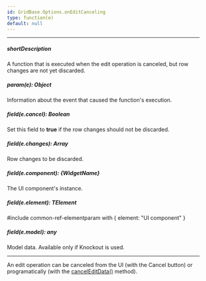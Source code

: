 ```yaml
---
id: GridBase.Options.onEditCanceling
type: function(e)
default: null
---
```

---
##### shortDescription
A function that is executed when the edit operation is canceled, but row changes are not yet discarded.

##### param(e): Object
Information about the event that caused the function's execution.

##### field(e.cancel): Boolean
Set this field to **true** if the row changes should not be discarded.

##### field(e.changes): Array<any>
Row changes to be discarded.

##### field(e.component): {WidgetName}
The UI component's instance.

##### field(e.element): TElement
#include common-ref-elementparam with { element: "UI component" }

##### field(e.model): any
Model data. Available only if Knockout is used.

---
An edit operation can be canceled from the UI (with the Cancel button) or programatically (with the [cancelEditData()](/api-reference/10%20UI%20Components/GridBase/3%20Methods/cancelEditData().md '{basewidgetpath}/Methods/#cancelEditData') method).
